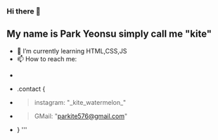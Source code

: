 ### Hi there 👋
## My name is Park Yeonsu simply call me "kite"

- 🌱 I’m currently learning HTML,CSS,JS
- 📫 How to reach me: 
- ```css
- .contact {
- >    instagram: "\_kite_watermelon\_"
- >    GMail: "parkite576@gmail.com"
- }
'''

<!--
**kitewatermelon/kitewatermelon** is a ✨ _special_ ✨ repository because its `README.md` (this file) appears on your GitHub profile.

Here are some ideas to get you started:
- 🔭 I’m currently working on ...
- 👯 I’m looking to collaborate on ...
- 🤔 I’m looking for help with ...
- 😄 Pronouns: ...
- ⚡ Fun fact: ...
- 💬 Ask me about ...
-->

